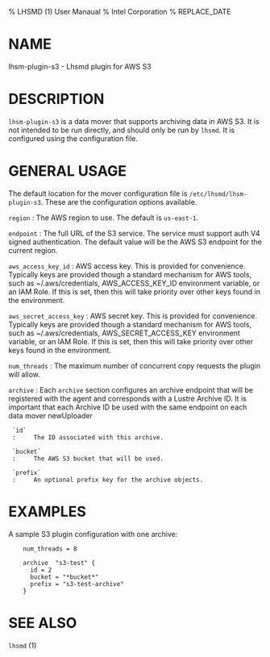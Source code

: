 % LHSMD (1) User Manaual
% Intel Corporation
% REPLACE_DATE

# NAME

lhsm-plugin-s3 - Lhsmd plugin for AWS S3

# DESCRIPTION

`lhsm-plugin-s3` is a data mover that supports archiving data in AWS S3. It is not intended
to be run directly, and should only be run by `lhsmd`.  It is configured using the
configuration file.

# GENERAL USAGE

The default location for the mover configuration file is `/etc/lhsmd/lhsm-plugin-s3`.
These are the configuration options available.

`region`
:     The AWS region to use. The default is `us-east-1`.

`endpoint`
:     The full URL of the S3 service. The service must support auth V4 signed
      authentication. The default value will be the AWS S3 endpoint for the
      current region.

`aws_access_key_id`
:      AWS access key. This is provided for convenience. Typically keys are
       provided though a standard mechanism for AWS  tools, such as ~/.aws/credentials,
       AWS_ACCESS_KEY_ID environment  variable, or an IAM Role. If this is set, then
       this will take priority over other keys found in the environment.

`aws_secret_access_key`
:      AWS secret key. This is provided for convenience. Typically keys are
       provided though a standard mechanism for AWS  tools, such as ~/.aws/credentials,
       AWS_SECRET_ACCESS_KEY environment variable, or an IAM Role. If this is set, then
       this will take priority over other keys found in the environment.



`num_threads`
:     The maximum number of concurrent copy requests the plugin will allow.

`archive`
:    Each `archive` section configures an archive endpoint that will be registered with the agent
     and corresponds with a Lustre Archive ID. It is important that each Archive ID be used with the
     same endpoint on each data mover newUploader

     `id`
     :     The ID associated with this archive.

     `bucket`
     :     The AWS S3 bucket that will be used.

     `prefix`
     :     An optional prefix key for the archive objects.

# EXAMPLES

A sample S3 plugin configuration with one archive:

        num_threads = 8

        archive  "s3-test" {
          id = 2
          bucket = "*bucket*"
          prefix = "s3-test-archive"
        }

# SEE ALSO

`lhsmd` (1)
